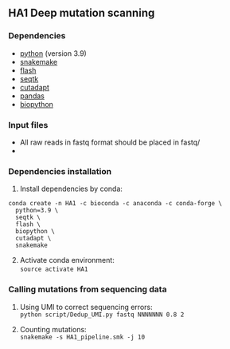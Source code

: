 ## HA1 Deep mutation scanning

### Dependencies ###
* [python](https://www.python.org/) (version 3.9)
* [snakemake](https://snakemake.readthedocs.io/en/stable/)
* [flash](https://github.com/dstreett/FLASH2)
* [seqtk](https://github.com/lh3/seqtk)
* [cutadapt](https://cutadapt.readthedocs.io/en/stable/)
* [pandas](https://pandas.pydata.org/)
* [biopython](https://github.com/biopython/biopython)

### Input files ###
* All raw reads in fastq format should be placed in fastq/
* 

### Dependencies installation ###
1. Install dependencies by conda:   
```
conda create -n HA1 -c bioconda -c anaconda -c conda-forge \
  python=3.9 \
  seqtk \
  flash \
  biopython \
  cutadapt \
  snakemake
```   

2. Activate conda environment:   
``source activate HA1``

### Calling mutations from sequencing data ###
1. Using UMI to correct sequencing errors:   
``python script/Dedup_UMI.py fastq NNNNNNN 0.8 2``

2. Counting mutations:   
``snakemake -s HA1_pipeline.smk -j 10``

